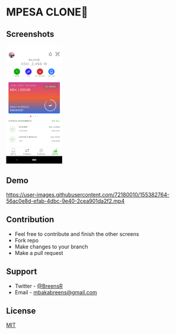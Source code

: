 # MPESA CLONE📱

## Screenshots
<p align="left">
<img src="/screenshots/mpesaclone.png" width="30%"/>
</p>

## Demo
https://user-images.githubusercontent.com/72180010/155382764-56ac0e8d-efab-4dbc-9e40-2cea901da2f2.mp4


## Contribution
- Feel free to contribute and finish the other screens
- Fork repo
- Make changes to your branch
- Make a pull request

## Support

- Twitter - [@BreensR](https://twitter.com/BreensR)
- Email - mbakabreens@gmail.com

## License

[MIT](https://choosealicense.com/licenses/mit/)
